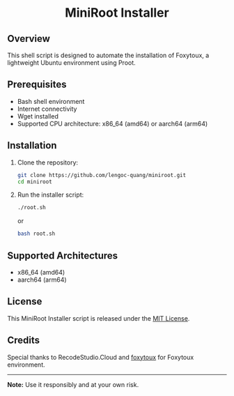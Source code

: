 <div align="center">
<h1> MiniRoot Installer </h1>
</div>

## Overview

This shell script is designed to automate the installation of Foxytoux, a lightweight Ubuntu environment using Proot.

## Prerequisites

- Bash shell environment
- Internet connectivity
- Wget installed
- Supported CPU architecture: x86_64 (amd64) or aarch64 (arm64)

## Installation

1. Clone the repository:

    ```sh
    git clone https://github.com/lengoc-quang/miniroot.git
    cd miniroot
    ```

2. Run the installer script:

    ```sh
    ./root.sh
    ```
    or
    ```sh
    bash root.sh
    ```

## Supported Architectures

- x86_64 (amd64)
- aarch64 (arm64)

## License

This MiniRoot Installer script is released under the [MIT License](LICENSE).

## Credits

Special thanks to RecodeStudio.Cloud and [foxytoux](https://github.com/foxytouxxx) for Foxytoux environment.

---

**Note:** Use it responsibly and at your own risk.
